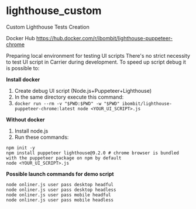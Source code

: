 # lighthouse_custom
Custom Lighthouse Tests Creation

Docker Hub
https://hub.docker.com/r/ibombit/lighthouse-puppeteer-chrome

Preparing local environment for testing UI scripts
There's no strict necessity to test UI script in Carrier during development.  To speed up script debug it is possible to:

**Install docker**
1. Create debug UI script (Node.js+Puppeteer+Lighthouse)
2. In the same directory execute this command:
3. `docker run --rm -v "$PWD:$PWD" -w "$PWD" ibombit/lighthouse-puppeteer-chrome:latest node <YOUR_UI_SCRIPT>.js`

**Without docker**
1. Install node.js
2. Run these commands:
```
npm init -y
npm install puppeteer lighthouse@9.2.0 # chrome browser is bundled with the puppeteer package on npm by default
node <YOUR_UI_SCRIPT>.js
```

**Possible launch commands for demo script**
```
node onliner.js user pass desktop headful
node onliner.js user pass desktop headless
node onliner.js user pass mobile headful
node onliner.js user pass mobile headless
```
